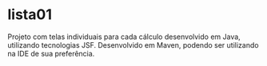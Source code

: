 # lista01
Projeto com telas individuais para cada cálculo desenvolvido em Java, utilizando tecnologias JSF. Desenvolvido em Maven, podendo ser utilizando na IDE de sua preferência.

